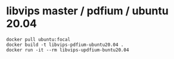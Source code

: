 # libvips master / pdfium / ubuntu 20.04

```
docker pull ubuntu:focal
docker build -t libvips-pdfium-ubuntu20.04 .
docker run -it --rm libvips-updfium-buntu20.04 
```

